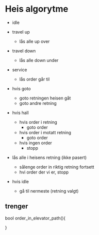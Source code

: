 # Heis algorytme
- idle
- travel up
  - lås alle up over
- travel down
  - lås alle down under
- service 
  - lås order går til


- hvis goto
  - goto retningen heisen gåt
  - goto andre retning
- hvis hall
  - hvis order i retning
    - goto order
  - hvis order i motatt retning
    - goto order
  - hvis ingen order
    - stopp

- lås alle i heisens retning (ikke pasert)
  - sålenge order in riktig retning fortsett
  - hvi order der vi er, stopp
- hvis idle
  - gå til nermeste (retning valgt)

## trenger
bool order_in_elevator_path(){
    
}